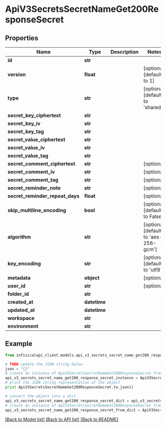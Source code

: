 # ApiV3SecretsSecretNameGet200ResponseSecret


## Properties
Name | Type | Description | Notes
------------ | ------------- | ------------- | -------------
**id** | **str** |  | 
**version** | **float** |  | [optional] [default to 1]
**type** | **str** |  | [optional] [default to 'shared']
**secret_key_ciphertext** | **str** |  | 
**secret_key_iv** | **str** |  | 
**secret_key_tag** | **str** |  | 
**secret_value_ciphertext** | **str** |  | 
**secret_value_iv** | **str** |  | 
**secret_value_tag** | **str** |  | 
**secret_comment_ciphertext** | **str** |  | [optional] 
**secret_comment_iv** | **str** |  | [optional] 
**secret_comment_tag** | **str** |  | [optional] 
**secret_reminder_note** | **str** |  | [optional] 
**secret_reminder_repeat_days** | **float** |  | [optional] 
**skip_multiline_encoding** | **bool** |  | [optional] [default to False]
**algorithm** | **str** |  | [optional] [default to 'aes-256-gcm']
**key_encoding** | **str** |  | [optional] [default to 'utf8']
**metadata** | **object** |  | [optional] 
**user_id** | **str** |  | [optional] 
**folder_id** | **str** |  | 
**created_at** | **datetime** |  | 
**updated_at** | **datetime** |  | 
**workspace** | **str** |  | 
**environment** | **str** |  | 

## Example

```python
from infisicalapi_client.models.api_v3_secrets_secret_name_get200_response_secret import ApiV3SecretsSecretNameGet200ResponseSecret

# TODO update the JSON string below
json = "{}"
# create an instance of ApiV3SecretsSecretNameGet200ResponseSecret from a JSON string
api_v3_secrets_secret_name_get200_response_secret_instance = ApiV3SecretsSecretNameGet200ResponseSecret.from_json(json)
# print the JSON string representation of the object
print ApiV3SecretsSecretNameGet200ResponseSecret.to_json()

# convert the object into a dict
api_v3_secrets_secret_name_get200_response_secret_dict = api_v3_secrets_secret_name_get200_response_secret_instance.to_dict()
# create an instance of ApiV3SecretsSecretNameGet200ResponseSecret from a dict
api_v3_secrets_secret_name_get200_response_secret_from_dict = ApiV3SecretsSecretNameGet200ResponseSecret.from_dict(api_v3_secrets_secret_name_get200_response_secret_dict)
```
[[Back to Model list]](../README.md#documentation-for-models) [[Back to API list]](../README.md#documentation-for-api-endpoints) [[Back to README]](../README.md)


